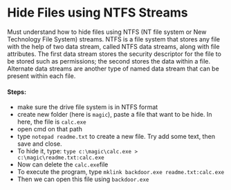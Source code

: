 # Hide Files using NTFS Streams

Must understand how to hide files using NTFS (NT file system or New Technology File System) streams. NTFS is a file system that stores any file with the help of two data stream, called NTFS data streams, along with file attributes. The first data stream stores the security descriptor for the file to be stored such as permissions; the second stores the data within a file. Alternate data streams are another type of named data stream that can be present within each file.

#### Steps:

* make sure the drive file system is in NTFS format
* create new folder (here is `magic`), paste a file that want to be hide. In here, the file is `calc.exe`
* open cmd on that path
* type `notepad readme.txt` to create a new file. Try add some text, then save and close.
* To hide it, type: `type c:\magic\calc.exe > c:\magic\readme.txt:calc.exe`&#x20;
* Now can delete the `calc.exe`file
* To execute the program, type `mklink backdoor.exe readme.txt:calc.exe`
* Then we can open this file using `backdoor.exe`

